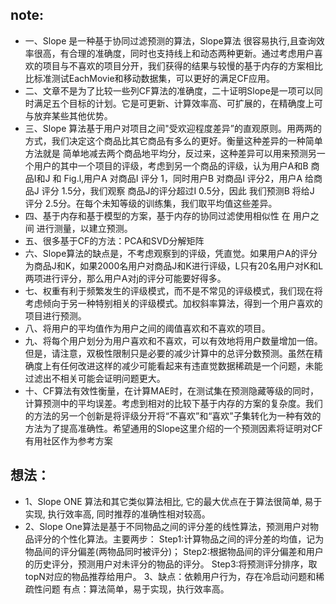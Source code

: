 ## note:
+ 一、Slope 是一种基于协同过滤预测的算法，Slope算法 很容易执行,且查询效率很高，有合理的准确度，同时也支持线上和动态两种更新。通过考虑用户喜欢的项目与不喜欢的项目分开，我们获得的结果与较慢的基于内存的方案相比比标准测试EachMovie和移动数据集，可以更好的满足CF应用。
+ 二、文章不是为了比较一些列CF算法的准确度，二十证明Slope是一项可以同时满足五个目标的计划。它是可更新、计算效率高、可扩展的，在精确度上可与放弃某些其他优势。
+ 三、Slope 算法基于用户对项目之间"受欢迎程度差异”的直观原则。用两两的方式，我们决定这个商品比其它商品有多么的更好。衡量这种差异的一种简单方法就是 简单地减去两个商品地平均分，反过来，这种差异可以用来预测另一个用户的其中一个项目的评级，考虑到另一个商品的评级，认为用户A和B 商品I和J 和 Fig.l,用户A 对商品I 评分 1，同时用户B 对商品I 评分2，用户A 给商品J 评分 1.5分，我们观察 商品J的评分超过I 0.5分，因此 我们预测B 将给J 评分 2.5分。在每个未知等级的训练集，我们取平均值这些差异。
+ 四、基于内存和基于模型的方案，基于内存的协同过滤使用相似性 在 用户之间 进行测量，以建立预测。
+ 五、很多基于CF的方法：PCA和SVD分解矩阵
+ 六、Slope算法的缺点是，不考虑观察到的评级，凭直觉。如果用户A的评分为商品J和K，如果2000名用户对商品J和K进行评级，L只有20名用户对K和L两项进行评分，那么用户A对j的评分可能要好得多。
+ 七、权重有利于频繁发生的评级模式，而不是不常见的评级模式，我们现在将考虑倾向于另一种特别相关的评级模式。加权斜率算法，得到一个用户喜欢的项目进行预测。
+ 八、将用户的平均值作为用户之间的阈值喜欢和不喜欢的项目。
+ 九、将每个用户划分为用户喜欢和不喜欢，可以有效地将用户数量增加一倍。但是，请注意，双极性限制只是必要的减少计算中的总评分数预测。虽然在精确度上有任何改进这样的减少可能看起来有违直觉数据稀疏是一个问题，未能过滤出不相关可能会证明问题更大。
+ 十、CF算法有效性衡量，在计算MAE时，在测试集在预测隐藏等级的同时，计算预测中的平均误差。考虑到相对的比较下基于内存的方案的复杂度。我们的方法的另一个创新是将评级分开将“不喜欢”和“喜欢”子集转化为一种有效的方法为了提高准确性。希望通用的Slope这里介绍的一个预测因素将证明对CF有用社区作为参考方案

## 想法：
+ 1、Slope ONE 算法和其它类似算法相比, 它的最大优点在于算法很简单, 易于实现, 执行效率高, 同时推荐的准确性相对较高。
+ 2、Slope One算法是基于不同物品之间的评分差的线性算法，预测用户对物品评分的个性化算法。主要两步：
Step1:计算物品之间的评分差的均值，记为物品间的评分偏差(两物品同时被评分)；
Step2:根据物品间的评分偏差和用户的历史评分，预测用户对未评分的物品的评分。
Step3:将预测评分排序，取topN对应的物品推荐给用户。
3、缺点：依赖用户行为，存在冷启动问题和稀疏性问题
   有点：算法简单，易于实现，执行效率高。

